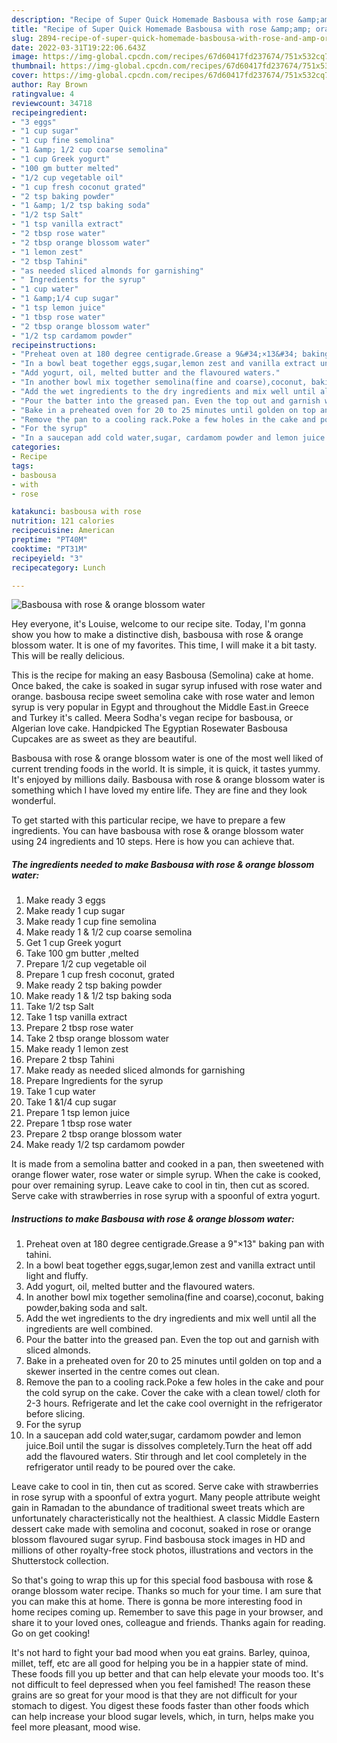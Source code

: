 ```yaml
---
description: "Recipe of Super Quick Homemade Basbousa with rose &amp;amp; orange blossom water"
title: "Recipe of Super Quick Homemade Basbousa with rose &amp;amp; orange blossom water"
slug: 2894-recipe-of-super-quick-homemade-basbousa-with-rose-and-amp-orange-blossom-water
date: 2022-03-31T19:22:06.643Z
image: https://img-global.cpcdn.com/recipes/67d60417fd237674/751x532cq70/basbousa-with-rose-orange-blossom-water-recipe-main-photo.jpg
thumbnail: https://img-global.cpcdn.com/recipes/67d60417fd237674/751x532cq70/basbousa-with-rose-orange-blossom-water-recipe-main-photo.jpg
cover: https://img-global.cpcdn.com/recipes/67d60417fd237674/751x532cq70/basbousa-with-rose-orange-blossom-water-recipe-main-photo.jpg
author: Ray Brown
ratingvalue: 4
reviewcount: 34718
recipeingredient:
- "3 eggs"
- "1 cup sugar"
- "1 cup fine semolina"
- "1 &amp; 1/2 cup coarse semolina"
- "1 cup Greek yogurt"
- "100 gm butter melted"
- "1/2 cup vegetable oil"
- "1 cup fresh coconut grated"
- "2 tsp baking powder"
- "1 &amp; 1/2 tsp baking soda"
- "1/2 tsp Salt"
- "1 tsp vanilla extract"
- "2 tbsp rose water"
- "2 tbsp orange blossom water"
- "1 lemon zest"
- "2 tbsp Tahini"
- "as needed sliced almonds for garnishing"
- " Ingredients for the syrup"
- "1 cup water"
- "1 &amp;1/4 cup sugar"
- "1 tsp lemon juice"
- "1 tbsp rose water"
- "2 tbsp orange blossom water"
- "1/2 tsp cardamom powder"
recipeinstructions:
- "Preheat oven at 180 degree centigrade.Grease a 9&#34;×13&#34; baking pan with tahini."
- "In a bowl beat together eggs,sugar,lemon zest and vanilla extract until light and fluffy."
- "Add yogurt, oil, melted butter and the flavoured waters."
- "In another bowl mix together semolina(fine and coarse),coconut, baking powder,baking soda and salt."
- "Add the wet ingredients to the dry ingredients and mix well until all the ingredients are well combined."
- "Pour the batter into the greased pan. Even the top out and garnish with sliced almonds."
- "Bake in a preheated oven for 20 to 25 minutes until golden on top and a skewer inserted in the centre comes out clean."
- "Remove the pan to a cooling rack.Poke a few holes in the cake and pour the cold syrup on the cake. Cover the cake with a clean towel/ cloth for 2-3 hours. Refrigerate and let the cake cool overnight in the refrigerator before slicing."
- "For the syrup"
- "In a saucepan add cold water,sugar, cardamom powder and lemon juice.Boil until the sugar is dissolves completely.Turn the heat off add add the flavoured waters. Stir through and let cool completely in the refrigerator until ready to be poured over the cake."
categories:
- Recipe
tags:
- basbousa
- with
- rose

katakunci: basbousa with rose 
nutrition: 121 calories
recipecuisine: American
preptime: "PT40M"
cooktime: "PT31M"
recipeyield: "3"
recipecategory: Lunch

---
```



![Basbousa with rose &amp; orange blossom water](https://img-global.cpcdn.com/recipes/67d60417fd237674/751x532cq70/basbousa-with-rose-orange-blossom-water-recipe-main-photo.jpg)

Hey everyone, it's Louise, welcome to our recipe site. Today, I'm gonna show you how to make a distinctive dish, basbousa with rose &amp; orange blossom water. It is one of my favorites. This time, I will make it a bit tasty. This will be really delicious.

This is the recipe for making an easy Basbousa (Semolina) cake at home. Once baked, the cake is soaked in sugar syrup infused with rose water and orange. basbousa recipe sweet semolina cake with rose water and lemon syrup is very popular in Egypt and throughout the Middle East.in Greece and Turkey it&#39;s called. Meera Sodha&#39;s vegan recipe for basbousa, or Algerian love cake. Handpicked The Egyptian Rosewater Basbousa Cupcakes are as sweet as they are beautiful.

Basbousa with rose &amp; orange blossom water is one of the most well liked of current trending foods in the world. It is simple, it is quick, it tastes yummy. It's enjoyed by millions daily. Basbousa with rose &amp; orange blossom water is something which I have loved my entire life. They are fine and they look wonderful.


To get started with this particular recipe, we have to prepare a few ingredients. You can have basbousa with rose &amp; orange blossom water using 24 ingredients and 10 steps. Here is how you can achieve that.

<!--inarticleads1-->

##### The ingredients needed to make Basbousa with rose &amp; orange blossom water:

1. Make ready 3 eggs
1. Make ready 1 cup sugar
1. Make ready 1 cup fine semolina
1. Make ready 1 &amp; 1/2 cup coarse semolina
1. Get 1 cup Greek yogurt
1. Take 100 gm butter ,melted
1. Prepare 1/2 cup vegetable oil
1. Prepare 1 cup fresh coconut, grated
1. Make ready 2 tsp baking powder
1. Make ready 1 &amp; 1/2 tsp baking soda
1. Take 1/2 tsp Salt
1. Take 1 tsp vanilla extract
1. Prepare 2 tbsp rose water
1. Take 2 tbsp orange blossom water
1. Make ready 1 lemon zest
1. Prepare 2 tbsp Tahini
1. Make ready as needed sliced almonds for garnishing
1. Prepare  Ingredients for the syrup
1. Take 1 cup water
1. Take 1 &amp;1/4 cup sugar
1. Prepare 1 tsp lemon juice
1. Prepare 1 tbsp rose water
1. Prepare 2 tbsp orange blossom water
1. Make ready 1/2 tsp cardamom powder


It is made from a semolina batter and cooked in a pan, then sweetened with orange flower water, rose water or simple syrup. When the cake is cooked, pour over remaining syrup. Leave cake to cool in tin, then cut as scored. Serve cake with strawberries in rose syrup with a spoonful of extra yogurt. 

<!--inarticleads2-->

##### Instructions to make Basbousa with rose &amp; orange blossom water:

1. Preheat oven at 180 degree centigrade.Grease a 9&#34;×13&#34; baking pan with tahini.
1. In a bowl beat together eggs,sugar,lemon zest and vanilla extract until light and fluffy.
1. Add yogurt, oil, melted butter and the flavoured waters.
1. In another bowl mix together semolina(fine and coarse),coconut, baking powder,baking soda and salt.
1. Add the wet ingredients to the dry ingredients and mix well until all the ingredients are well combined.
1. Pour the batter into the greased pan. Even the top out and garnish with sliced almonds.
1. Bake in a preheated oven for 20 to 25 minutes until golden on top and a skewer inserted in the centre comes out clean.
1. Remove the pan to a cooling rack.Poke a few holes in the cake and pour the cold syrup on the cake. Cover the cake with a clean towel/ cloth for 2-3 hours. Refrigerate and let the cake cool overnight in the refrigerator before slicing.
1. For the syrup
1. In a saucepan add cold water,sugar, cardamom powder and lemon juice.Boil until the sugar is dissolves completely.Turn the heat off add add the flavoured waters. Stir through and let cool completely in the refrigerator until ready to be poured over the cake.


Leave cake to cool in tin, then cut as scored. Serve cake with strawberries in rose syrup with a spoonful of extra yogurt. Many people attribute weight gain in Ramadan to the abundance of traditional sweet treats which are unfortunately characteristically not the healthiest. A classic Middle Eastern dessert cake made with semolina and coconut, soaked in rose or orange blossom flavoured sugar syrup. Find basbousa stock images in HD and millions of other royalty-free stock photos, illustrations and vectors in the Shutterstock collection. 

So that's going to wrap this up for this special food basbousa with rose &amp; orange blossom water recipe. Thanks so much for your time. I am sure that you can make this at home. There is gonna be more interesting food in home recipes coming up. Remember to save this page in your browser, and share it to your loved ones, colleague and friends. Thanks again for reading. Go on get cooking!

It's not hard to fight your bad mood when you eat grains. Barley, quinoa, millet, teff, etc are all good for helping you be in a happier state of mind. These foods fill you up better and that can help elevate your moods too. It's not difficult to feel depressed when you feel famished! The reason these grains are so great for your mood is that they are not difficult for your stomach to digest. You digest these foods faster than other foods which can help increase your blood sugar levels, which, in turn, helps make you feel more pleasant, mood wise.
